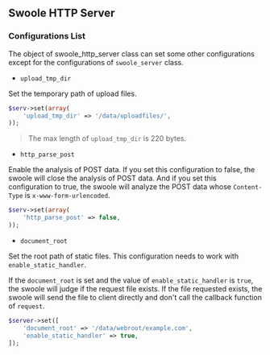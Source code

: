 ## Swoole HTTP Server

### Configurations List

The object of swoole_http_server class can set some other configurations except for the configurations of `swoole_server` class.

- `upload_tmp_dir`

Set the temporary path of upload files.

```php
$serv->set(array(
    'upload_tmp_dir' => '/data/uploadfiles/',
));
```
> The max length of `upload_tmp_dir` is 220 bytes.


- `http_parse_post`

Enable the analysis of POST data. If you set this configuration to false, the swoole will close the analysis of POST data. And if you set this configuration to true, the swoole will analyze the POST data whose `Content-Type` is `x-www-form-urlencoded`.

```php
$serv->set(array(
    'http_parse_post' => false,
));
```

- `document_root`

Set the root path of static files. This configuration needs to work with `enable_static_handler`.

If the `document_root` is set and the value of `enable_static_handler` is `true`, the swoole will judge if the request file exists. If the file requested exists, the swoole will send the file to client directly and don't call the callback function of `request`.

```php
$server->set([
    'document_root' => '/data/webroot/example.com',
    'enable_static_handler' => true,
]);
```

